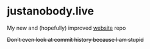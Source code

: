 # justanobody.live
My new and (hopefully) improved [website](https://justanobody.live) repo


~~Don't even look at commit history because I am stupid~~
